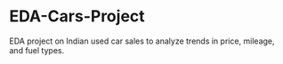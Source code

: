 # EDA-Cars-Project
EDA project on Indian used car sales to analyze trends in price, mileage, and fuel types.
